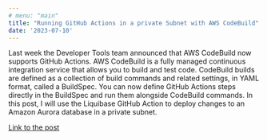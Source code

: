 ```yaml
---
# menu: "main"
title: "Running GitHub Actions in a private Subnet with AWS CodeBuild"
date: '2023-07-10'
---
```


Last week the Developer Tools team announced that AWS CodeBuild now supports GitHub Actions. AWS CodeBuild is a fully managed continuous integration service that allows you to build and test code. CodeBuild builds are defined as a collection of build commands and related settings, in YAML format, called a BuildSpec. You can now define GitHub Actions steps directly in the BuildSpec and run them alongside CodeBuild commands. In this post, I will use the Liquibase GitHub Action to deploy changes to an Amazon Aurora database in a private subnet.

[Link to the post](https://aws.amazon.com/blogs/devops/running-github-actions-in-a-private-subnet-with-aws-codebuild/)